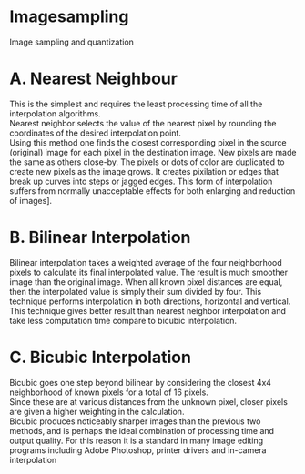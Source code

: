 # Imagesampling

Image sampling and quantization


 # A. Nearest Neighbour 
 
 This is the simplest and requires the least processing time of  all  the  interpolation  algorithms.  
 Nearest  neighbor selects  the  value  of  the  nearest  pixel  by  rounding  the coordinates of the desired interpolation point.  
 Using this method one  finds  the  closest corresponding pixel  in  the source (original)  image for  each  pixel  in the  destination image. 
 New pixels are made the same as others close-by. The pixels or dots of color are duplicated to create new pixels as  the image grows. 
 It  creates pixilation or  edges that break up curves into steps or jagged edges. 
 This form of interpolation suffers from normally unacceptable effects for both enlarging and reduction of images].   
 
 # B. Bilinear Interpolation 
 
 Bilinear interpolation takes a weighted average of the four neighborhood  pixels  to  calculate  its  final  interpolated value. 
 The result is much smoother image than the original image. When all known pixel distances are equal, then the interpolated  value is  simply their  sum  divided by  four. 
 This technique performs  interpolation in  both directions, horizontal and vertical. 
 This technique gives better result than  nearest  neighbor  interpolation  and  take  less computation time compare to bicubic interpolation.   
 
 # C. Bicubic Interpolation 
 
 Bicubic goes one step beyond bilinear by considering the closest 4x4 neighborhood of known pixels for a total of 16 pixels.  
 Since  these  are  at  various  distances  from  the unknown pixel, closer pixels are given a higher weighting in  the  calculation.  
 Bicubic  produces  noticeably  sharper images than the previous two methods, and is perhaps the ideal combination of  processing time  and output quality. 
 For  this  reason  it  is  a  standard  in  many  image  editing programs including Adobe Photoshop, printer drivers and in-camera interpolation